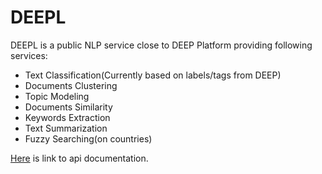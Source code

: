 # DEEPL
DEEPL is a public NLP service close to DEEP Platform providing following services:
- Text Classification(Currently based on labels/tags from DEEP)
- Documents Clustering
- Topic Modeling
- Documents Similarity
- Keywords Extraction
- Text Summarization
- Fuzzy Searching(on countries)

[Here](https://github.com/the-deep/DEEPL/blob/develop/APISpecifications.md) is link to api documentation.
